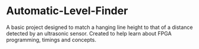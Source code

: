 # Automatic-Level-Finder
A basic project designed to match a hanging line height to that of a distance detected by an ultrasonic sensor. Created to help learn about FPGA programming, timings and concepts.
